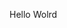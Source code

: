 Hello Wolrd





































































































































































































































































































































































































































































































































































































































































































































































































































































































































































































































































































































































































































































































































































































































































































































































































































































































































































































































































































































































































































































































































































































































































































































































































































































































































































































































































































































































































































































































































































































































































































































































































































































































































































































































































































































































































































































































































































































































































































































































































































































































































































































































































































































































































































































































